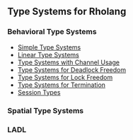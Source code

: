 ## Type Systems for Rholang

### Behavioral Type Systems
  - [Simple Type Systems](behavioral/Linear-Type-Systems.md)
  - [Linear Type Systems]()
  - [Type Systems with Channel Usage]()
  - [Type Systems for Deadlock Freedom]()
  - [Type Systems for Lock Freedom]()
  - [Type Systems for Termination]()
  - [Session Types]()

### Spatial Type Systems

### LADL
